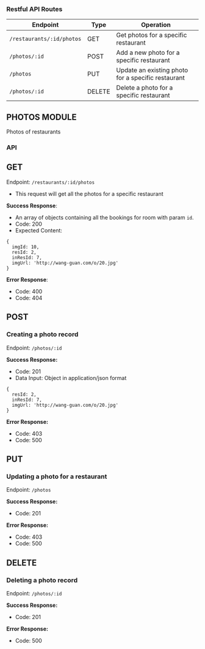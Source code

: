 ### Restful API Routes

| Endpoint                 | Type   | Operation                                          |
| ------------------------ | ------ | -------------------------------------------------- |
| `/restaurants/:id/photos` | GET    | Get photos for a specific restaurant               |
| `/photos/:id` | POST   | Add a new photo for a specific restaurant          |
| `/photos` | PUT    | Update an existing photo for a specific restaurant |
| `/photos/:id` | DELETE | Delete a photo for a specific restaurant           |

## **PHOTOS MODULE**

Photos of restaurants

### API

## GET

Endpoint: `/restaurants/:id/photos`

- This request will get all the photos for a specific restaurant

**Success Response**:

- An array of objects containing all the bookings for room with param `id`.
- Code: 200
- Expected Content:

```
{
  imgId: 10,
  resId: 2,
  inResId: 7,
  imgUrl: 'http://wang-guan.com/o/20.jpg'
}
```

**Error Response**:

- Code: 400
- Code: 404


## POST

### Creating a photo record

Endpoint: `/photos/:id`

**Success Response:**

- Code: 201
- Data Input: Object in application/json format

```
{
  resId: 2,
  inResId: 7,
  imgUrl: 'http://wang-guan.com/o/20.jpg'
}
```

**Error Response:**

- Code: 403
- Code: 500


## PUT

### Updating a photo for a restaurant

Endpoint: `/photos`

**Success Response:**

- Code: 201

**Error Response:**

- Code: 403
- Code: 500


## DELETE

### Deleting a photo record

Endpoint: `/photos/:id`

**Success Response:**

- Code: 201

**Error Response:**

- Code: 500
